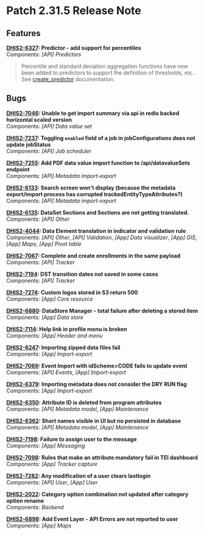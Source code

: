 # Patch 2.31.5 Release Note 


## Features


**[DHIS2-6327](https://jira.dhis2.org/browse/DHIS2-6327): Predictor - add support for percentiles**  
Components: _[API] Predictors_  
> Percentile and standard deviation aggregation functions have now been added to predictors to support the definition of thresholds, etc.. See [create_predictor](https://docs.dhis2.org/master/en/user/html/manage_predictor.html#create_predictor) documentation.


## Bugs


**[DHIS2-7046](https://jira.dhis2.org/browse/DHIS2-7046): Unable to get import summary via api in redis backed horizontal scaled version**  
Components: _[API] Data value set_ 


**[DHIS2-7237](https://jira.dhis2.org/browse/DHIS2-7237): Toggling `enabled` field of a job in jobConfigurations does not update jobStatus**  
Components: _[API] Job scheduler_ 


**[DHIS2-7255](https://jira.dhis2.org/browse/DHIS2-7255): Add PDF data value import function to /api/datavalueSets endpoint**  
Components: _[API] Metadata import-export_ 


**[DHIS2-6133](https://jira.dhis2.org/browse/DHIS2-6133): Search screen won't display (because the metadata export/import process has corrupted trackedEntityTypeAttributes?)**  
Components: _[API] Metadata import-export_ 


**[DHIS2-6135](https://jira.dhis2.org/browse/DHIS2-6135): DataSet Sections and Sections are not getting translated.**  
Components: _[API] Other_ 


**[DHIS2-4044](https://jira.dhis2.org/browse/DHIS2-4044): Data Element translation in indicator and validation rule**  
Components: _[API] Other_, _[API] Validation_, _[App] Data visualizer_, _[App] GIS_, _[App] Maps_, _[App] Pivot table_  


**[DHIS2-7067](https://jira.dhis2.org/browse/DHIS2-7067): Complete and create enrollments in the same payload**  
Components: _[API] Tracker_  


**[DHIS2-7194](https://jira.dhis2.org/browse/DHIS2-7194): DST transition dates not saved in some cases**  
Components: _[API] Tracker_ 


**[DHIS2-7274](https://jira.dhis2.org/browse/DHIS2-7274): Custom logos stored in S3 return 500**  
Components: _[App] Core resource_ 


**[DHIS2-6880](https://jira.dhis2.org/browse/DHIS2-6880): DataStore Manager - total failure after deleting a stored item**  
Components: _[App] Data store_ 


**[DHIS2-7114](https://jira.dhis2.org/browse/DHIS2-7114): Help link in profile menu is broken**  
Components: _[App] Header and menu_ 


**[DHIS2-6247](https://jira.dhis2.org/browse/DHIS2-6247): Importing zipped data files fail**  
Components: _[App] Import-export_ 


**[DHIS2-7069](https://jira.dhis2.org/browse/DHIS2-7069): Event Import with idScheme=CODE fails to update event**  
Components: _[API] Events_, _[App] Import-export_ 


**[DHIS2-6379](https://jira.dhis2.org/browse/DHIS2-6379): Importing metadata does not consider the DRY RUN flag**  
Components: _[App] Import-export_ 


**[DHIS2-6350](https://jira.dhis2.org/browse/DHIS2-6350): Attribute ID is deleted from program attributes**  
Components: _[API] Metadata model_, _[App] Maintenance_ 


**[DHIS2-6362](https://jira.dhis2.org/browse/DHIS2-6362): Short names visible in UI but no persisted in database**  
Components: _[API] Metadata model_, _[App] Maintenance_ 


**[DHIS2-7198](https://jira.dhis2.org/browse/DHIS2-7198): Failure to assign user to the message**  
Components: _[App] Messaging_ 


**[DHIS2-7098](https://jira.dhis2.org/browse/DHIS2-7098): Rules that make an attribute mandatory fail in TEI dashboard**  
Components: _[App] Tracker capture_ 


**[DHIS2-7282](https://jira.dhis2.org/browse/DHIS2-7282): Any modification of a user clears lastlogin**  
Components: _[API] User_, _[App] User_ 


**[DHIS2-2022](https://jira.dhis2.org/browse/DHIS2-2022): Category option combination not updated after category option rename**  
Components: _Backend_  

**[DHIS2-6898](https://jira.dhis2.org/browse/DHIS2-6898): Add Event Layer - API Errors are not reported to user**  
Components: _[App] Maps_

